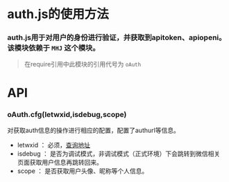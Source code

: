 #	auth.js的使用方法

### auth.js用于对用户的身份进行验证，并获取到apitoken、apiopeni。该模块依赖于 `MHJ` 这个模块。

> 在require引用中此模块的引用代号为 `oAuth` 

#	API

### oAuth.cfg(letwxid,isdebug,scope)
对获取auth信息的操作进行相应的配置，配置了authurl等信息。
* letwxid ：  必须，[查询地址](http://wewiki.sinaapp.com/NG平台letwxid对应关系表)
* isdebug ：  是否为调试模式，非调试模式（正式环境）下会跳转到微信相关页面获取用户信息再跳转回来。
* scope ： 是否获取用户头像、昵称等个人信息。

